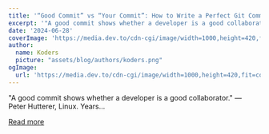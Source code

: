 ```yaml
---
title: '“Good Commit” vs “Your Commit”: How to Write a Perfect Git Commit Message'
excerpt: '"A good commit shows whether a developer is a good collaborator." — Peter Hutterer, Linux.  Years...'
date: '2024-06-28'
coverImage: 'https://media.dev.to/cdn-cgi/image/width=1000,height=420,fit=cover,gravity=auto,format=auto/https%3A%2F%2Fdev-to-uploads.s3.amazonaws.com%2Fuploads%2Farticles%2F15kmvy2zhillpgedxaf5.png'
author:
  name: Koders
  picture: "assets/blog/authors/koders.png"
ogImage:
  url: 'https://media.dev.to/cdn-cgi/image/width=1000,height=420,fit=cover,gravity=auto,format=auto/https%3A%2F%2Fdev-to-uploads.s3.amazonaws.com%2Fuploads%2Farticles%2F15kmvy2zhillpgedxaf5.png'
---
```


"A good commit shows whether a developer is a good collaborator." — Peter Hutterer, Linux.  Years...

[Read more](https://dev.to/safdarali/good-commit-vs-your-commit-how-to-write-a-perfect-git-commit-message-59ol)
